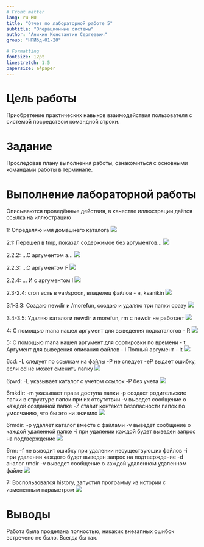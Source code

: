 ```yaml
---
# Front matter
lang: ru-RU
title: "Отчет по лабораторной работе 5"
subtitle: "Операционные системы"
author: "Аникин Константин Сергеевич"
group: "НПИбд-01-20"

# Formatting
fontsize: 12pt
linestretch: 1.5
papersize: a4paper
---
```


# Цель работы

Приобретение практических навыков взаимодействия пользователя с системой
посредством командной строки.

# Задание

Проследовав плану выполнения работы, ознакомиться с основными командами работы в терминале.


# Выполнение лабораторной работы

Описываются проведённые действия, в качестве иллюстрации даётся ссылка на иллюстрацию

1: Определяю имя домашнего каталога
![](1.png)

2.1: Перешел в tmp, показал содержимое без аргументов...
![](2.1.png)

2.2.2: ...С аргументом a...
![](2.2.png)

2.2.3: ...С аргументом F
![](2.3.png)

2.2.4: ... И с аргументом l
![](2.4.png)

2.3-2.4: cron есть в var/spoon, владелец файлов - я, ksanikin
![](2.5.png)

3.1-3.3: Создаю newdir и /morefun, создаю и удаляю три папки сразу
![](3.1.png)

3.4-3.5: Удаляю каталоги newdir и morefun, rm с newdir не работает
![](3.2.png)

4: С помощью mana нашел аргумент для выведения подкаталогов - R
![](4.1.png)

5: С помощью mana нашел аргумент для сортировки по времени - t
Аргумент для выведения описания файлов - l
Полный аргумент - lt
![](5.1.png)

6cd: -L следует по ссылкам на файлы
-P не следует
-eP выдает ошибку, если cd не может сменить папку
![](6.1.png)

6pwd: -L указывает каталог с учетом ссылок
-P без учета
![](6.2.png)

6mkdir: -m указывает права доступа папки
-p создаст родительские папки в структуре папок при их отсутствии
-v выведет сообщение о каждой созданной папке
-Z ставит контекст безопасности папок по умолчанию, что бы это ни значило
![](6.3.png)

6rmdir: -p удаляет каталог вместе с файлами
-v выведет сообщение о каждой удаленной папке
-i при удалении каждой будет выведен запрос на подтверждение
![](6.4.png)

6rm: -f не выводит ошибку при удалении несуществующих файлов
-i при удалении каждого будет выведен запрос на подтверждение
-d аналог rmdir
-v выведет сообщение о каждой удаленном удаленном файле
![](6.5.png)

7: Воспользовался history, 
запустил программу из истории с измененным параметром
![](7.png)

# Выводы

Работа была проделана полностью, никаких внезапных ошибок встречено не было. Всегда бы так.
